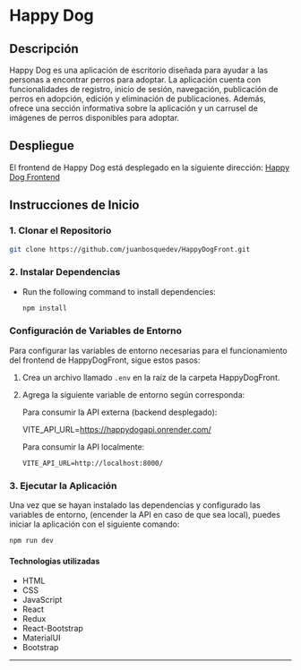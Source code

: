 # Happy Dog

## Descripción
Happy Dog es una aplicación de escritorio diseñada para ayudar a las personas a encontrar perros para adoptar. La aplicación cuenta con funcionalidades de registro, inicio de sesión, navegación, publicación de perros en adopción, edición y eliminación de publicaciones. Además, ofrece una sección informativa sobre la aplicación y un carrusel de imágenes de perros disponibles para adoptar.

## Despliegue

El frontend de Happy Dog está desplegado en la siguiente dirección: [Happy Dog Frontend](https://happy-dog-front.vercel.app/)

## Instrucciones de Inicio

### 1. Clonar el Repositorio

```bash
git clone https://github.com/juanbosquedev/HappyDogFront.git
```
### 2. Instalar Dependencias

 - Run the following command to install dependencies:
     ```bash
     npm install
     ```
     
### Configuración de Variables de Entorno

Para configurar las variables de entorno necesarias para el funcionamiento del frontend de HappyDogFront, sigue estos pasos:

1. Crea un archivo llamado `.env` en la raíz de la carpeta HappyDogFront.

2. Agrega la siguiente variable de entorno según corresponda:

   Para consumir la API externa (backend desplegado):

   VITE_API_URL=https://happydogapi.onrender.com/

      Para consumir la API localmente:
   ```plaintext
   VITE_API_URL=http://localhost:8000/

### 3. Ejecutar la Aplicación

Una vez que se hayan instalado las dependencias y configurado las variables de entorno, (encender la API en caso de que sea local), puedes iniciar la aplicación con el siguiente comando:

```bash
npm run dev
```


#### Technologias utilizadas

- HTML
- CSS
- JavaScript
- React
- Redux
- React-Bootstrap
- MaterialUI
- Bootstrap

---




